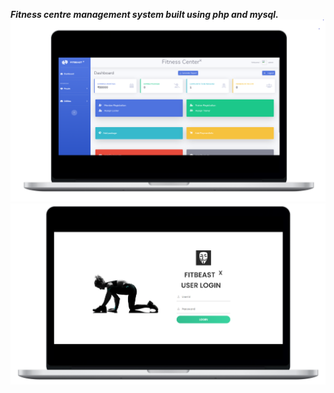 ***Fitness centre management system built using php and mysql.***
![Screenshots](/img/fit2_macbookpro15_front.png)
![Screenshots2](/img/1.png)
